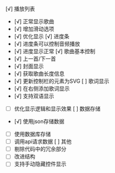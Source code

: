 [√] 播放列表
- [√] 正常显示歌曲
- [√] 增加滑动选项
- [√] 优化显示
[√] 进度条
- [√] 进度条可以控制音频播放
- [√] 进度显示正常
[√] 歌曲基本控制
- [√] 上一首/下一首
- [√] 封面显示
- [√] 获取歌曲长度信息
- [√] 更新控制栏的元素为SVG
[ ] 歌词显示
- [√] 在右侧添加歌词显示
- [√] 支持双语显示
- [ ] 优化显示逻辑和显示效果
[ ] 数据存储
- [√] 使用json存储数据
- [ ] 使用数据库存储
- [ ] 调用api请求数据
[ ] 其他
- [ ] 剔除代码中的冗余部分
- [ ] 改进结构
- [ ] 支持手动隐藏控件显示